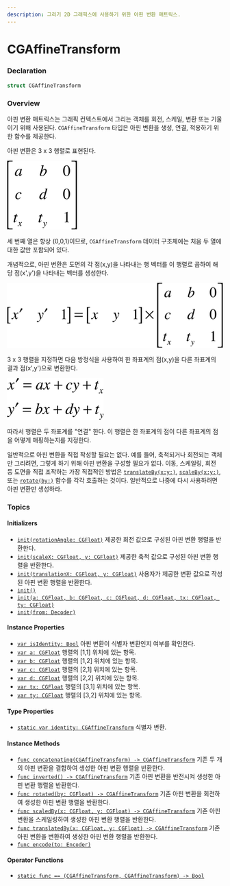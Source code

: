 ```yaml
---
description: 그리기 2D 그래픽스에 사용하기 위한 아핀 변환 매트릭스.
---
```


# CGAffineTransform

### Declaration

```swift
struct CGAffineTransform
```

### Overview

아핀 변환 매트릭스는 그래픽 컨텍스트에서 그리는 객체를 회전, 스케일, 변환 또는 기울이기 위해 사용된다. `CGAffineTransform` 타입은 아핀 변환을 생성, 연결, 적용하기 위한 함수를 제공한다.

아핀 변환은 3 x 3 행렬로 표현된다.

![](../.gitbook/assets/3x3_matrix.png)

세 번째 열은 항상 \(0,0,1\)이므로, `CGAffineTransform` 데이터 구조체에는 처음 두 열에 대한 값만 포함되어 있다.

개념적으로, 아핀 변환은 도면의 각 점\(x,y\)을 나타내는 행 벡터를 이 행렬로 곱하여 해당 점\(x',y'\)을 나타내는 벡터를 생성한다.

![](../.gitbook/assets/corresponding_vector.png)

3 x 3 행렬을 지정하면 다음 방정식을 사용하여 한 좌표계의 점\(x,y\)을 다른 좌표계의 결과 점\(x',y'\)으로 변환한다.

![](../.gitbook/assets/resultant_point.png)

따라서 행렬은 두 좌표계를 "연결" 한다. 이 행렬은 한 좌표계의 점이 다른 좌표계의 점을 어떻게 매핑하는지를 지정한다.

일반적으로 아핀 변환을 직접 작성할 필요는 없다. 예를 들어, 축척되거나 회전되는 객체만 그리려면, 그렇게 하기 위해 아핀 변환을 구성할 필요가 없다. 이동, 스케일링, 회전 등 도면을 직접 조작하는 가장 직접적인 방법은 [`translateBy(x:y:)`](https://developer.apple.com/documentation/coregraphics/cgcontext/1455286-translateby), [`scaleBy(x:y:)`](https://developer.apple.com/documentation/coregraphics/cgcontext/1454659-scaleby), 또는 [`rotate(by:)`](https://developer.apple.com/documentation/coregraphics/cgcontext/1456228-rotate) 함수를 각각 호출하는 것이다. 일반적으로 나중에 다시 사용하려면 아핀 변환만 생성하라.

### Topics

#### Initializers

* [`init(rotationAngle: CGFloat)`](https://developer.apple.com/documentation/coregraphics/cgaffinetransform/1455666-init) 제공한 회전 값으로 구성된 아핀 변환 행렬을 반환한다.
* [`init(scaleX: CGFloat, y: CGFloat)`](https://developer.apple.com/documentation/coregraphics/cgaffinetransform/1455016-init) 제공한 축척 값으로 구성된 아핀 변환 행렬을 반환한다.
* [`init(translationX: CGFloat, y: CGFloat)`](https://developer.apple.com/documentation/coregraphics/cgaffinetransform/1454909-init) 사용자가 제공한 변환 값으로 작성된 아핀 변환 행렬을 반환한다.
* [`init()`](https://developer.apple.com/documentation/coregraphics/cgaffinetransform/1456271-init)
* [`init(a: CGFloat, b: CGFloat, c: CGFloat, d: CGFloat, tx: CGFloat, ty: CGFloat)`](https://developer.apple.com/documentation/coregraphics/cgaffinetransform/1455591-init)
* [`init(from: Decoder)`](https://developer.apple.com/documentation/coregraphics/cgaffinetransform/2919715-init)

#### Instance Properties

* [`var isIdentity: Bool`](https://developer.apple.com/documentation/coregraphics/cgaffinetransform/1455754-isidentity) 아핀 변환이 식별자 변환인지 여부를 확인한다.
* [`var a: CGFloat`](https://developer.apple.com/documentation/coregraphics/cgaffinetransform/1456003-a) 행렬의 \[1,1\] 위치에 있는 항목.
* [`var b: CGFloat`](https://developer.apple.com/documentation/coregraphics/cgaffinetransform/1454545-b) 행렬의 \[1,2\] 위치에 있는 항목.
* [`var c: CGFloat`](https://developer.apple.com/documentation/coregraphics/cgaffinetransform/1456339-c) 행렬의 \[2,1\] 위치에 있는 항목.
* [`var d: CGFloat`](https://developer.apple.com/documentation/coregraphics/cgaffinetransform/1455693-d) 행렬의 \[2,2\] 위치에 있는 항목.
* [`var tx: CGFloat`](https://developer.apple.com/documentation/coregraphics/cgaffinetransform/1456540-tx) 행렬의 \[3,1\] 위치에 있는 항목.
* [`var ty: CGFloat`](https://developer.apple.com/documentation/coregraphics/cgaffinetransform/1456442-ty) 행렬의 \[3,2\] 위치에 있는 항목.

#### Type Properties

* [`static var identity: CGAffineTransform`](https://developer.apple.com/documentation/coregraphics/cgaffinetransform/1455180-identity) 식별자 변환.

#### Instance Methods

* [`func concatenating(CGAffineTransform) -> CGAffineTransform`](https://developer.apple.com/documentation/coregraphics/cgaffinetransform/1455996-concatenating)  기존 두 개의 아핀 변환을 결합하여 생성한 아핀 변환 행렬을 반환한다.
* [`func inverted() -> CGAffineTransform`](https://developer.apple.com/documentation/coregraphics/cgaffinetransform/1455264-inverted) 기존 아핀 변환을 반전시켜 생성한 아핀 변환 행렬을 반환한다.
* [`func rotated(by: CGFloat) -> CGAffineTransform`](https://developer.apple.com/documentation/coregraphics/cgaffinetransform/1455962-rotated) 기존 아핀 변환을 회전하여 생성한 아핀 변환 행렬을 반환한다.
* [`func scaledBy(x: CGFloat, y: CGFloat) -> CGAffineTransform`](https://developer.apple.com/documentation/coregraphics/cgaffinetransform/1455882-scaledby)  기존 아핀 변환을 스케일링하여 생성한 아핀 변환 행렬을 반환한다.
* [`func translatedBy(x: CGFloat, y: CGFloat) -> CGAffineTransform`](https://developer.apple.com/documentation/coregraphics/cgaffinetransform/1455822-translatedby)  기존 아핀 변환을 변환하여 생성한 아핀 변환 행렬을 반환한다.
* [`func encode(to: Encoder)`](https://developer.apple.com/documentation/coregraphics/cgaffinetransform/2919714-encode)

#### Operator Functions

* [`static func == (CGAffineTransform, CGAffineTransform) -> Bool`](https://developer.apple.com/documentation/coregraphics/cgaffinetransform/2919702)



